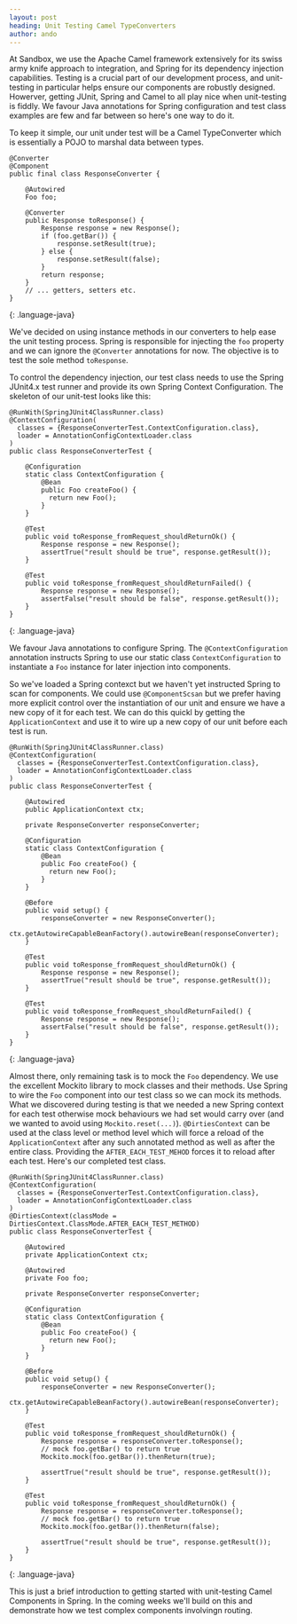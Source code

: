 ```yaml
---
layout: post
heading: Unit Testing Camel TypeConverters
author: ando
---
```

At Sandbox, we use the Apache Camel framework extensively for its swiss army knife approach to integration, and Spring for its dependency injection capabilities. Testing is a crucial part of our development process, and unit-testing in particular helps ensure our components are robustly designed. Howerver, getting JUnit, Spring and Camel to all play nice when unit-testing is fiddly. We favour Java annotations for Spring configuration and test class examples are few and far between so here\'s one way to do it.

To keep it simple, our unit under test will be a Camel TypeConverter which is essentially a POJO to marshal data between types.

~~~
@Converter
@Component
public final class ResponseConverter {
    
    @Autowired
    Foo foo;

    @Converter
    public Response toResponse() {
        Response response = new Response();
        if (foo.getBar()) {
            response.setResult(true);
        } else {
            response.setResult(false);
        }
        return response;
    }
    // ... getters, setters etc.
}
~~~
{: .language-java}

We\'ve decided on using instance methods in our converters to help ease the unit testing process. Spring is responsible for injecting the `foo` property and we can ignore the `@Converter` annotations for now. The objective is to test the sole method `toResponse`.

To control the dependency injection, our test class needs to use the Spring JUnit4.x test runner and provide its own Spring Context Configuration. The skeleton of our unit-test looks like this:

~~~
@RunWith(SpringJUnit4ClassRunner.class)
@ContextConfiguration(
  classes = {ResponseConverterTest.ContextConfiguration.class},
  loader = AnnotationConfigContextLoader.class
)
public class ResponseConverterTest {

    @Configuration
    static class ContextConfiguration {
        @Bean
        public Foo createFoo() {
          return new Foo();
        }
    }

    @Test
    public void toResponse_fromRequest_shouldReturnOk() {
        Response response = new Response();
        assertTrue("result should be true", response.getResult());
    }

    @Test
    public void toResponse_fromRequest_shouldReturnFailed() {
        Response response = new Response();
        assertFalse("result should be false", response.getResult());
    }
}
~~~
{: .language-java}

We favour Java annotations to configure Spring. The `@ContextConfiguration` annotation instructs Spring to use our static class `ContextConfiguration` to instantiate a `Foo` instance for later injection into components.

So we've loaded a Spring contexct but we haven't yet instructed Spring to scan for components. We could use `@ComponentScsan` but we prefer having more explicit control over the instantiation of our unit and ensure we have a new copy of it for each test. We can do this quickl by getting the `ApplicationContext` and use it to wire up a new copy of our unit before each test is run.

~~~
@RunWith(SpringJUnit4ClassRunner.class)
@ContextConfiguration(
  classes = {ResponseConverterTest.ContextConfiguration.class},
  loader = AnnotationConfigContextLoader.class
)
public class ResponseConverterTest {

    @Autowired
    public ApplicationContext ctx;

    private ResponseConverter responseConverter;

    @Configuration
    static class ContextConfiguration {
        @Bean
        public Foo createFoo() {
          return new Foo();
        }
    }

    @Before
    public void setup() {
        responseConverter = new ResponseConverter();
        ctx.getAutowireCapableBeanFactory().autowireBean(responseConverter);
    }

    @Test
    public void toResponse_fromRequest_shouldReturnOk() {
        Response response = new Response();
        assertTrue("result should be true", response.getResult());
    }

    @Test
    public void toResponse_fromRequest_shouldReturnFailed() {
        Response response = new Response();
        assertFalse("result should be false", response.getResult());
    }
}
~~~
{: .language-java}

Almost there, only remaining task is to mock the `Foo` dependency. We use the excellent Mockito library to mock classes and their methods. Use Spring to wire the `Foo` component into our test class so we can mock its methods. What we discovered during testing is that we needed a new Spring context for each test otherwise mock behaviours we had set would carry over (and we wanted to avoid using `Mockito.reset(...)`). `@DirtiesContext` can be used at the class level or method level which will force a reload of the `ApplicationContext` after any such annotated method as well as after the entire class. Providing the `AFTER_EACH_TEST_MEHOD` forces it to reload after each test. Here's our completed test class.

~~~
@RunWith(SpringJUnit4ClassRunner.class)
@ContextConfiguration(
  classes = {ResponseConverterTest.ContextConfiguration.class},
  loader = AnnotationConfigContextLoader.class
)
@DirtiesContext(classMode = DirtiesContext.ClassMode.AFTER_EACH_TEST_METHOD)
public class ResponseConverterTest {

    @Autowired
    private ApplicationContext ctx;

    @Autowired
    private Foo foo;

    private ResponseConverter responseConverter;

    @Configuration
    static class ContextConfiguration {
        @Bean
        public Foo createFoo() {
          return new Foo();
        }
    }

    @Before
    public void setup() {
        responseConverter = new ResponseConverter();
        ctx.getAutowireCapableBeanFactory().autowireBean(responseConverter);
    }

    @Test
    public void toResponse_fromRequest_shouldReturnOk() {
        Response response = responseConverter.toResponse();
        // mock foo.getBar() to return true
        Mockito.mock(foo.getBar()).thenReturn(true);

        assertTrue("result should be true", response.getResult());
    }

    @Test
    public void toResponse_fromRequest_shouldReturnOk() {
        Response response = responseConverter.toResponse();
        // mock foo.getBar() to return true
        Mockito.mock(foo.getBar()).thenReturn(false);

        assertTrue("result should be true", response.getResult());
    }
}
~~~
{: .language-java}

This is just a brief introduction to getting started with unit-testing Camel Components in Spring. In the coming weeks we'll build on this and demonstrate how we test complex components involvingn routing.